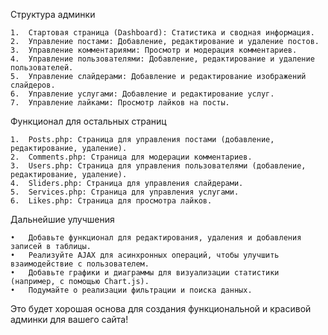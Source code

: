 Структура админки

	1.	Стартовая страница (Dashboard): Статистика и сводная информация.
	2.	Управление постами: Добавление, редактирование и удаление постов.
	3.	Управление комментариями: Просмотр и модерация комментариев.
	4.	Управление пользователями: Добавление, редактирование и удаление пользователей.
	5.	Управление слайдерами: Добавление и редактирование изображений слайдеров.
	6.	Управление услугами: Добавление и редактирование услуг.
	7.	Управление лайками: Просмотр лайков на посты.
Функционал для остальных страниц

	1.	Posts.php: Страница для управления постами (добавление, редактирование, удаление).
	2.	Comments.php: Страница для модерации комментариев.
	3.	Users.php: Страница для управления пользователями (добавление, редактирование, удаление).
	4.	Sliders.php: Страница для управления слайдерами.
	5.	Services.php: Страница для управления услугами.
	6.	Likes.php: Страница для просмотра лайков.

Дальнейшие улучшения

	•	Добавьте функционал для редактирования, удаления и добавления записей в таблицы.
	•	Реализуйте AJAX для асинхронных операций, чтобы улучшить взаимодействие с пользователем.
	•	Добавьте графики и диаграммы для визуализации статистики (например, с помощью Chart.js).
	•	Подумайте о реализации фильтрации и поиска данных.

Это будет хорошая основа для создания функциональной и красивой админки для вашего сайта!